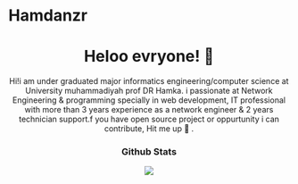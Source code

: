 # Hamdanzr

<h1 align="center">Heloo evryone! 🤙  </h1>
<p align="center"> Hi!​i am under graduated major informatics engineering/computer science at University muhammadiyah prof DR Hamka. i passionate at Network Engineering & programming specially in web development, IT professional with more than 3 years experience as a network engineer & 2 years technician support.f you have open source project or oppurtunity i can contribute, Hit me up 🤙 .</p>

<h3 align="center">Github Stats</h3>

<div align="center"><img src="https://github-readme-stats.vercel.app/api?username=vihermawan&show_icons=true"></div
